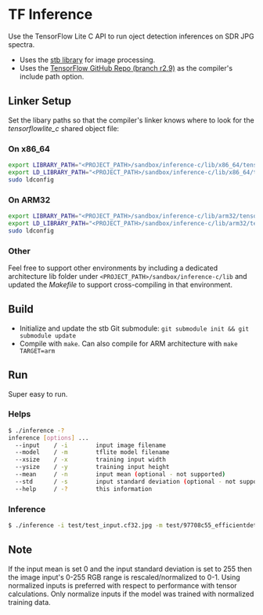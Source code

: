 # TF Inference
Use the TensorFlow Lite C API to run oject detection inferences on SDR JPG spectra.
- Uses the [stb library](https://github.com/georgeslabreche/stb) for image processing.
- Uses the [TensorFlow GitHub Repo (branch r2.9)](https://github.com/tensorflow/tensorflow/tree/r2.9) as the compiler's include path option.

## Linker Setup
Set the libary paths so that the compiler's linker knows where to look for the *tensorflowlite_c* shared object file:

### On x86_64
```bash
export LIBRARY_PATH="<PROJECT_PATH>/sandbox/inference-c/lib/x86_64/tensorflowlite_c"
export LD_LIBRARY_PATH="<PROJECT_PATH>/sandbox/inference-c/lib/x86_64/tensorflowlite_c"
sudo ldconfig
```

### On ARM32
```bash
export LIBRARY_PATH="<PROJECT_PATH>/sandbox/inference-c/lib/arm32/tensorflowlite_c"
export LD_LIBRARY_PATH="<PROJECT_PATH>/sandbox/inference-c/lib/arm32/tensorflowlite_c"
sudo ldconfig
```

### Other
Feel free to support other environments by including a dedicated architecture lib folder under `<PROJECT_PATH>/sandbox/inference-c/lib` and updated the *Makefile* to support cross-compiling in that environment.

## Build
- Initialize and update the stb Git submodule: `git submodule init && git submodule update`
- Compile with `make`. Can also compile for ARM architecture with `make TARGET=arm`

## Run
Super easy to run.

### Helps
```bash
$ ./inference -?
inference [options] ...
  --input    / -i        input image filename
  --model    / -m        tflite model filename
  --xsize    / -x        training input width
  --ysize    / -y        training input height
  --mean     / -n        input mean (optional - not supported)
  --std      / -s        input standard deviation (optional - not supported)
  --help     / -?        this information
```

### Inference
```bash
$ ./inference -i test/test_input.cf32.jpg -m test/97708c55_efficientdet_lite1.tflite -x 384 -y 384
```

## Note
If the input mean is set 0 and the input standard deviation is set to 255 then the image input's 0-255 RGB range is rescaled/normalized to 0-1. Using normalized inputs is preferred with respect to performance with tensor calculations. Only normalize inputs if the model was trained with normalized training data.